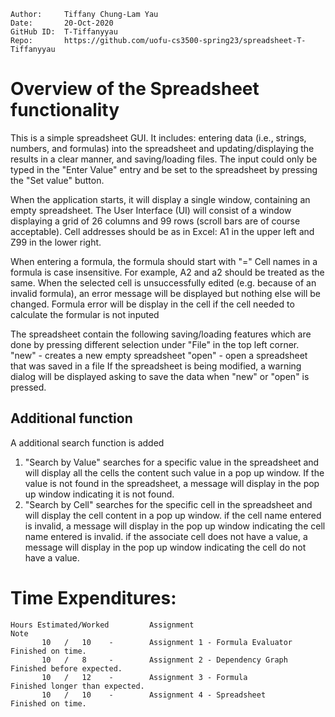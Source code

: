 ```
Author:     Tiffany Chung-Lam Yau
Date:       20-Oct-2020
GitHub ID:  T-Tiffanyyau
Repo:       https://github.com/uofu-cs3500-spring23/spreadsheet-T-Tiffanyyau
```

# Overview of the Spreadsheet functionality

This is a simple spreadsheet GUI.
It includes: entering data (i.e., strings, numbers, and formulas) into the spreadsheet and updating/displaying the results in a clear manner, and saving/loading files.
The input could only be typed in the "Enter Value" entry and be set to the spreadsheet by pressing the "Set value" button.

When the application starts, it will display a single window, containing an empty spreadsheet.
The User Interface (UI) will consist of a window displaying a grid of 26 columns and 99 rows (scroll bars are of course acceptable). 
Cell addresses should be as in Excel: A1 in the upper left and Z99 in the lower right.

When entering a formula, the formula should start with "="
Cell names in a formula is case insensitive. For example, A2 and a2 should be treated as the same.
When the selected cell is unsuccessfully edited (e.g. because of an invalid formula), an error message will be displayed but nothing else will be changed.
Formula error will be display in the cell if the cell needed to calculate the formular is not inputed

The spreadsheet contain the following saving/loading features which are done by pressing different selection under "File" in the top left corner.
	"new" - creates a new empty spreadsheet
	"open" - open a spreadsheet that was saved in a file
If the spreadsheet is being modified, a warning dialog will be displayed asking to save the data when "new" or "open" is pressed.

## Additional function

A additional search function is added
	
1. "Search by Value" 
	searches for a specific value in the spreadsheet and will display all the cells the content such value in a pop up window.
	If the value is not found in the spreadsheet, a message will display in the pop up window indicating it is not found.
2. "Search by Cell"
	 searches for the specific cell in the spreadsheet and will display the cell content in a pop up window.
	 if the cell name entered is invalid, a message will display in the pop up window indicating the cell name entered is invalid.
	if the associate cell does not have a value, a message will display in the pop up window indicating the cell do not have a value.

# Time Expenditures:

    Hours Estimated/Worked         Assignment                            Note
           10   /   10    -        Assignment 1 - Formula Evaluator     Finished on time.
           10   /   8     -        Assignment 2 - Dependency Graph      Finished before expected.
           10   /   12    -        Assignment 3 - Formula               Finished longer than expected.
           10   /   10    -        Assignment 4 - Spreadsheet           Finished on time.

